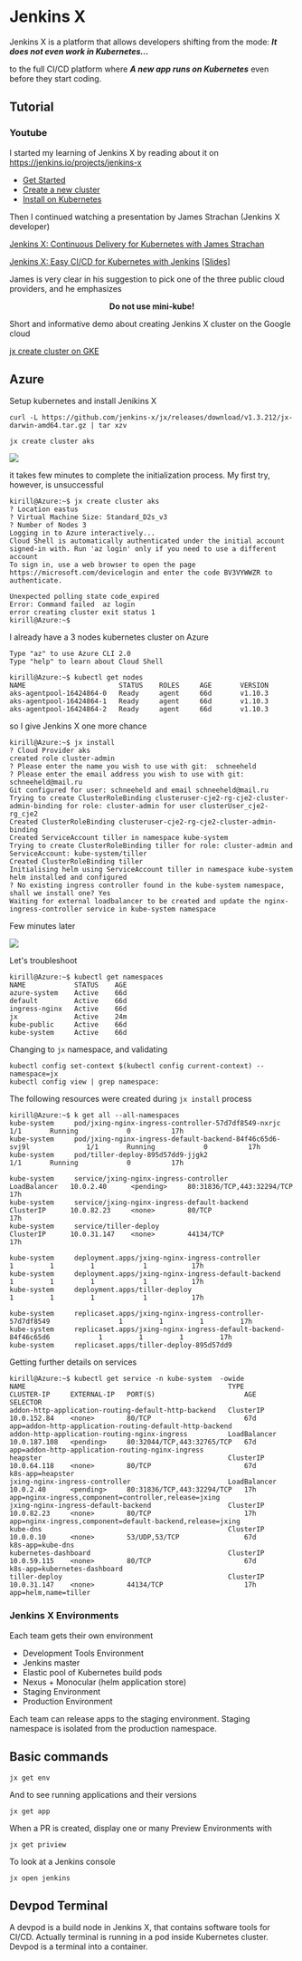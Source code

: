 # Jenkins X

Jenkins X is a platform that allows developers shifting from the mode: **_It does not even work in Kubernetes..._**

to the full CI/CD platform where **_A new app runs on Kubernetes_** even before they start coding.


## Tutorial

### Youtube

I started my learning of Jenkins X by reading about it on https://jenkins.io/projects/jenkins-x

- [Get Started](https://jenkins-x.io/getting-started)
- [Create a new cluster](https://jenkins-x.io/getting-started/create-cluster)
- [Install on Kubernetes](https://jenkins-x.io/getting-started/install-on-cluster)

Then I continued watching a presentation by James Strachan (Jenkins X developer)

[Jenkins X: Continuous Delivery for Kubernetes with James Strachan](https://www.youtube.com/watch?v=BF3MhFjvBTU)

[Jenkins X: Easy CI/CD for Kubernetes with Jenkins](https://www.youtube.com/watch?v=iytHDaLb3-Q)
[[Slides]](https://docs.google.com/presentation/d/1gXkshDLU6MI80j1biL3t9NjFwHatkFwJ8qjw6suzclg/edit#slide=id.g3714866e98_1_114)

James is very clear in his suggestion to pick one of the three public cloud providers, and he emphasizes

<p style="text-align: center;"> <b>Do not use mini-kube!</b> </p>

Short and informative demo about creating Jenkins X cluster on the Google cloud

[jx create cluster on GKE](https://www.youtube.com/watch?v=r8-J9Qg-p9U)


## Azure

Setup kubernetes and install Jenikins X

```
curl -L https://github.com/jenkins-x/jx/releases/download/v1.3.212/jx-darwin-amd64.tar.gz | tar xzv
```

```
jx create cluster aks
```

![](jenkins_x_A.png)

it takes few minutes to complete the initialization process. My first try, however, is unsuccessful


```
kirill@Azure:~$ jx create cluster aks
? Location eastus
? Virtual Machine Size: Standard_D2s_v3
? Number of Nodes 3
Logging in to Azure interactively...
Cloud Shell is automatically authenticated under the initial account signed-in with. Run 'az login' only if you need to use a different account
To sign in, use a web browser to open the page https://microsoft.com/devicelogin and enter the code BV3VYWWZR to authenticate.

Unexpected polling state code_expired
Error: Command failed  az login
error creating cluster exit status 1
kirill@Azure:~$
```

I already have a 3 nodes kubernetes cluster on Azure

```
Type "az" to use Azure CLI 2.0
Type "help" to learn about Cloud Shell

kirill@Azure:~$ kubectl get nodes
NAME                       STATUS    ROLES     AGE       VERSION
aks-agentpool-16424864-0   Ready     agent     66d       v1.10.3
aks-agentpool-16424864-1   Ready     agent     66d       v1.10.3
aks-agentpool-16424864-2   Ready     agent     66d       v1.10.3
```

so I give Jenkins X one more chance

```
kirill@Azure:~$ jx install
? Cloud Provider aks
created role cluster-admin
? Please enter the name you wish to use with git:  schneeheld
? Please enter the email address you wish to use with git:  schneeheld@mail.ru
Git configured for user: schneeheld and email schneeheld@mail.ru
Trying to create ClusterRoleBinding clusteruser-cje2-rg-cje2-cluster-admin-binding for role: cluster-admin for user clusterUser_cje2-rg_cje2
Created ClusterRoleBinding clusteruser-cje2-rg-cje2-cluster-admin-binding
Created ServiceAccount tiller in namespace kube-system
Trying to create ClusterRoleBinding tiller for role: cluster-admin and ServiceAccount: kube-system/tiller
Created ClusterRoleBinding tiller
Initialising helm using ServiceAccount tiller in namespace kube-system
helm installed and configured
? No existing ingress controller found in the kube-system namespace, shall we install one? Yes
Waiting for external loadbalancer to be created and update the nginx-ingress-controller service in kube-system namespace
```

Few minutes later


![](jenkins_x_B.png)

Let's troubleshoot

```
kirill@Azure:~$ kubectl get namespaces
NAME            STATUS    AGE
azure-system    Active    66d
default         Active    66d
ingress-nginx   Active    66d
jx              Active    24m
kube-public     Active    66d
kube-system     Active    66d
```

Changing to `jx` namespace, and validating

```
kubectl config set-context $(kubectl config current-context) --namespace=jx
kubectl config view | grep namespace:
```

The following resources were created during `jx install` process

```
kirill@Azure:~$ k get all --all-namespaces
kube-system     pod/jxing-nginx-ingress-controller-57d7df8549-nxrjc                   1/1       Running            0          17h
kube-system     pod/jxing-nginx-ingress-default-backend-84f46c65d6-svj9l              1/1       Running            0          17h
kube-system     pod/tiller-deploy-895d57dd9-jjgk2                                     1/1       Running            0          17h

kube-system     service/jxing-nginx-ingress-controller                        LoadBalancer   10.0.2.40      <pending>     80:31836/TCP,443:32294/TCP   17h
kube-system     service/jxing-nginx-ingress-default-backend                   ClusterIP      10.0.82.23     <none>        80/TCP                       17h
kube-system     service/tiller-deploy                                         ClusterIP      10.0.31.147    <none>        44134/TCP                    17h

kube-system     deployment.apps/jxing-nginx-ingress-controller                            1         1         1            1           17h
kube-system     deployment.apps/jxing-nginx-ingress-default-backend                       1         1         1            1           17h
kube-system     deployment.apps/tiller-deploy                                             1         1         1            1           17h

kube-system     replicaset.apps/jxing-nginx-ingress-controller-57d7df8549                 1         1         1         17h
kube-system     replicaset.apps/jxing-nginx-ingress-default-backend-84f46c65d6            1         1         1         17h
kube-system     replicaset.apps/tiller-deploy-895d57dd9     
```

Getting further details on services

```
kirill@Azure:~$ kubectl get service -n kube-system  -owide
NAME                                                  TYPE           CLUSTER-IP     EXTERNAL-IP   PORT(S)                      AGE       SELECTOR
addon-http-application-routing-default-http-backend   ClusterIP      10.0.152.84    <none>        80/TCP                       67d       app=addon-http-application-routing-default-http-backend
addon-http-application-routing-nginx-ingress          LoadBalancer   10.0.187.108   <pending>     80:32044/TCP,443:32765/TCP   67d       app=addon-http-application-routing-nginx-ingress
heapster                                              ClusterIP      10.0.64.118    <none>        80/TCP                       67d       k8s-app=heapster
jxing-nginx-ingress-controller                        LoadBalancer   10.0.2.40      <pending>     80:31836/TCP,443:32294/TCP   17h       app=nginx-ingress,component=controller,release=jxing
jxing-nginx-ingress-default-backend                   ClusterIP      10.0.82.23     <none>        80/TCP                       17h       app=nginx-ingress,component=default-backend,release=jxing
kube-dns                                              ClusterIP      10.0.0.10      <none>        53/UDP,53/TCP                67d       k8s-app=kube-dns
kubernetes-dashboard                                  ClusterIP      10.0.59.115    <none>        80/TCP                       67d       k8s-app=kubernetes-dashboard
tiller-deploy                                         ClusterIP      10.0.31.147    <none>        44134/TCP                    17h       app=helm,name=tiller
```

### Jenkins X Environments

Each team gets their own environment

- Development Tools Environment
 - Jenkins master
 - Elastic pool of Kubernetes build pods
 - Nexus + Monocular (helm application store)
- Staging Environment
- Production Environment


Each team can release apps to the staging environment. Staging namespace is isolated from the production namespace.

## Basic commands

```
jx get env
```

And to see running applications and their versions

```
jx get app
```

When a PR is created, display one or many Preview Environments with

```
jx get priview
```

To look at a Jenkins console

```
jx open jenkins
```

## Devpod Terminal

A devpod is a build node in Jenkins X, that contains software tools for CI/CD.
Actually terminal is running in a pod inside Kubernetes cluster. Devpod is a terminal into a container.

